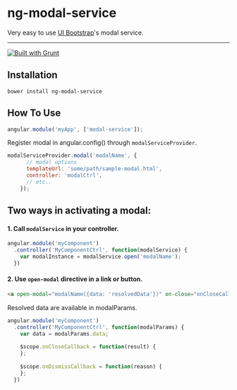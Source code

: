 # ng-modal-service
Very easy to use [UI Bootstrap](https://github.com/angular-ui/bootstrap)'s modal service.

***

[![Built with Grunt](https://cdn.gruntjs.com/builtwith.png)](http://gruntjs.com/)

## Installation

`bower install ng-modal-service`

## How To Use

```javascript
angular.module('myApp', ['modal-service']);
```

Register modal in angular.config() through `modalServiceProvider`.

```javascript
modalServiceProvider.modal('modalName', {
      // modal options
      templateUrl: 'some/path/sample-modal.html',
      controller: 'modalCtrl',
      // etc..
    });
```

## Two ways in activating a modal:

#### 1. Call `modalService` in your controller.
```javascript
angular.module('myComponent')
  .controller('MyComponentCtrl', function(modalService) {
    var modalInstance = modalService.open('modalName');
  })
```

#### 2. Use `open-modal` directive in a link or button.
```html
<a open-modal="modalName({data: 'resolvedData'})" on-close="onCloseCallback(result)" on-dismiss="onDismissCallback(reason)"></a>
```
Resolved data are available in modalParams.
```javascript
angular.module('myComponent')
  .controller('MyComponentCtrl', function(modalParams) {
    var data = modalParams.data;
    
    $scope.onCloseCallback = function(result) {
    };
    
    $scope.onDismissCallback = function(reason) {
    };
  })
```
